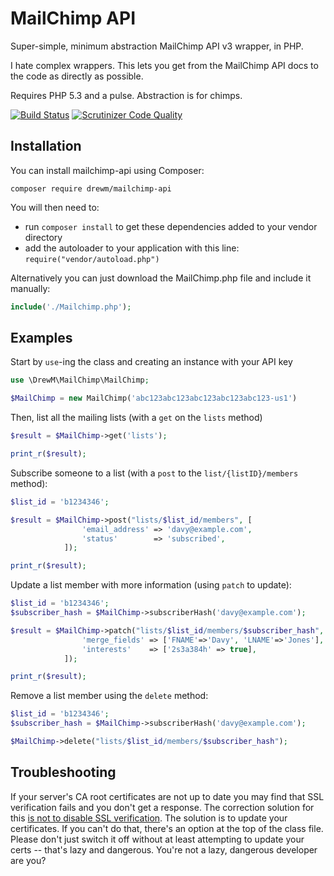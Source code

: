 MailChimp API
=============

Super-simple, minimum abstraction MailChimp API v3 wrapper, in PHP.

I hate complex wrappers. This lets you get from the MailChimp API docs to the code as directly as possible.

Requires PHP 5.3 and a pulse. Abstraction is for chimps.

[![Build Status](https://travis-ci.org/drewm/mailchimp-api.svg?branch=master)](https://travis-ci.org/drewm/mailchimp-api)
[![Scrutinizer Code Quality](https://scrutinizer-ci.com/g/drewm/mailchimp-api/badges/quality-score.png?b=master)](https://scrutinizer-ci.com/g/drewm/mailchimp-api/?branch=master)

Installation
------------

You can install mailchimp-api using Composer:

```
composer require drewm/mailchimp-api
```

You will then need to:
* run ``composer install`` to get these dependencies added to your vendor directory
* add the autoloader to your application with this line: ``require("vendor/autoload.php")``

Alternatively you can just download the MailChimp.php file and include it manually:

```php
include('./Mailchimp.php'); 
```

Examples
--------

Start by `use`-ing the class and creating an instance with your API key

```php
use \DrewM\MailChimp\MailChimp;

$MailChimp = new MailChimp('abc123abc123abc123abc123abc123-us1')
```

Then, list all the mailing lists (with a `get` on the `lists` method)

```php
$result = $MailChimp->get('lists');

print_r($result);
```

Subscribe someone to a list (with a `post` to the `list/{listID}/members` method):

```php
$list_id = 'b1234346';

$result = $MailChimp->post("lists/$list_id/members", [
				'email_address' => 'davy@example.com',
				'status'        => 'subscribed',
			]);

print_r($result);
```

Update a list member with more information (using `patch` to update):

```php
$list_id = 'b1234346';
$subscriber_hash = $MailChimp->subscriberHash('davy@example.com');

$result = $MailChimp->patch("lists/$list_id/members/$subscriber_hash", [
				'merge_fields' => ['FNAME'=>'Davy', 'LNAME'=>'Jones'],
				'interests'    => ['2s3a384h' => true],
			]);

print_r($result);
```

Remove a list member using the `delete` method:

```php
$list_id = 'b1234346';
$subscriber_hash = $MailChimp->subscriberHash('davy@example.com');

$MailChimp->delete("lists/$list_id/members/$subscriber_hash");
```

Troubleshooting
---------------

If your server's CA root certificates are not up to date you may find that SSL verification fails and you don't get a response. The correction solution for this [is not to disable SSL verification](http://snippets.webaware.com.au/howto/stop-turning-off-curlopt_ssl_verifypeer-and-fix-your-php-config/). The solution is to update your certificates. If you can't do that, there's an option at the top of the class file. Please don't just switch it off without at least attempting to update your certs -- that's lazy and dangerous. You're not a lazy, dangerous developer are you?